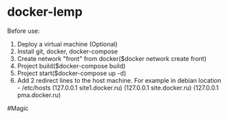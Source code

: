 # docker-lemp
Before use:
1. Deploy a virtual machine (Optional)
2. Install git, docker, docker-compose
3. Create network "front" from docker($docker network create front)
4. Project build($docker-compose build)
5. Project start($docker-compose up -d)
6. Add 2 redirect lines to the host machine. For example in debian location - /etc/hosts
(127.0.0.1 site1.docker.ru)
(127.0.0.1 site.docker.ru)
(127.0.0.1 pma.docker.ru)

#Magic
